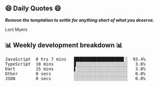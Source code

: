## 😄 Daily Quotes 😄

_**Remove the temptation to settle for anything short of what you deserve.**_

Lorii Myers



## 📊 Weekly development breakdown 📊

<pre>JavaScript  8 hrs 7 mins   ███████████████████▌░  93.4%
TypeScript  18 mins        ▊░░░░░░░░░░░░░░░░░░░░   3.6%
Dart        15 mins        ▌░░░░░░░░░░░░░░░░░░░░   3.0%
Other       0 secs         ░░░░░░░░░░░░░░░░░░░░░   0.0%
JSON        0 secs         ░░░░░░░░░░░░░░░░░░░░░   0.0%</pre>